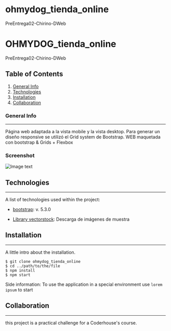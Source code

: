 # ohmydog_tienda_online
PreEntrega02-Chirino-DWeb

# OHMYDOG_tienda_online
PreEntrega02-Chirino-DWeb

## Table of Contents
1. [General Info](#general-info)
2. [Technologies](#technologies)
3. [Installation](#installation)
4. [Collaboration](#collaboration)
 
### General Info
***
Página web adaptada a la vista mobile y la vista desktop. Para generar un diseño responsive se utilizó el Grid system de Bootstrap. WEB maquetada con bootstrap & Grids + Flexbox



### Screenshot
![Image text](https://i.imgur.com/hKYX4xH.jpg)
## Technologies
***
A list of technologies used within the project:
* [bootstrap](https://getbootstrap.com/): v. 5.3.0 

* [Library vectorstock](https://www.vectorstock.com/): Descarga de imágenes de muestra
## Installation
***
A little intro about the installation. 
```
$ git clone ohmydog_tienda_online
$ cd ../path/to/the/file
$ npm install
$ npm start
```
Side information: To use the application in a special environment use ```lorem ipsum``` to start
## Collaboration
***
this project is a practical challenge for a Coderhouse's course.

